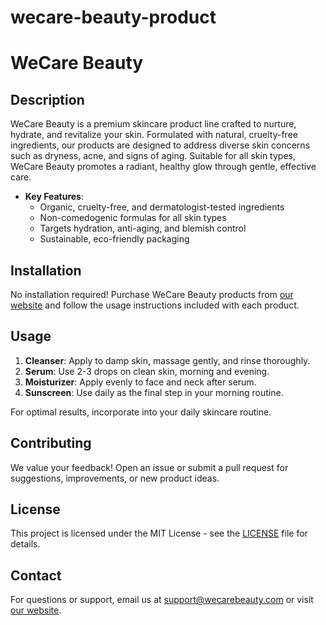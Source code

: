 # wecare-beauty-product
# WeCare Beauty

## Description
WeCare Beauty is a premium skincare product line crafted to nurture, hydrate, and revitalize your skin. Formulated with natural, cruelty-free ingredients, our products are designed to address diverse skin concerns such as dryness, acne, and signs of aging. Suitable for all skin types, WeCare Beauty promotes a radiant, healthy glow through gentle, effective care.

- **Key Features**:
  - Organic, cruelty-free, and dermatologist-tested ingredients
  - Non-comedogenic formulas for all skin types
  - Targets hydration, anti-aging, and blemish control
  - Sustainable, eco-friendly packaging

## Installation
No installation required! Purchase WeCare Beauty products from [our website](https://wecarebeauty.com) and follow the usage instructions included with each product.

## Usage
1. **Cleanser**: Apply to damp skin, massage gently, and rinse thoroughly.
2. **Serum**: Use 2-3 drops on clean skin, morning and evening.
3. **Moisturizer**: Apply evenly to face and neck after serum.
4. **Sunscreen**: Use daily as the final step in your morning routine.

For optimal results, incorporate into your daily skincare routine.

## Contributing
We value your feedback! Open an issue or submit a pull request for suggestions, improvements, or new product ideas.

## License
This project is licensed under the MIT License - see the [LICENSE](LICENSE) file for details.

## Contact
For questions or support, email us at support@wecarebeauty.com or visit [our website](https://wecarebeauty.com).
